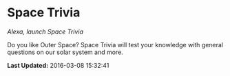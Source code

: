 # Space Trivia
*Alexa, launch Space Trivia*

Do you like Outer Space? Space Trivia will test your knowledge with general questions on our solar system and more.

**Last Updated:** 2016-03-08 15:32:41